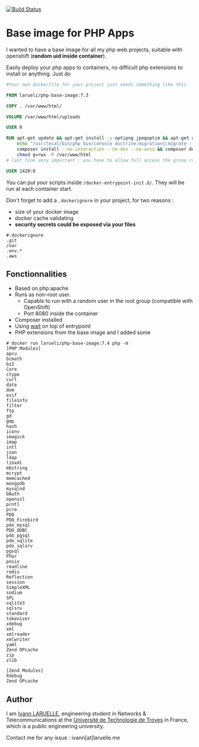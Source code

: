 [![Build Status](https://travis-ci.com/larueli/php-base-image.svg?branch=master)](https://travis-ci.com/larueli/php-base-image)

# Base image for PHP Apps

I wanted to have a base image for all my php web projects, suitable with openshift (**random uid inside container**).

Easily deploy your php apps to containers, no difficult php extensions to install or anything.
Just do

```Dockerfile
#Your own dockerfile for your project just needs something like this

FROM larueli/php-base-image:7.3

COPY . /var/www/html/

VOLUME /var/www/html/uploads

USER 0

RUN apt-get update && apt-get install -y optipng jpegoptim && apt-get autoremove -y && \
    echo "/usr/local/bin/php bin/console doctrine:migrations:migrate --no-interaction --allow-no-migration" > /docker-entrypoint-init.d/migrations.sh && \
    composer install --no-interaction --no-dev --no-ansi && composer dump-autoload --no-dev --classmap-authoritative && \
    chmod g=rwx -R /var/www/html
# last line very important : you have to allow full access the group root for openshift

USER 1420:0
```

You can put your scripts inside `/docker-entrypoint-init.d/`. They will be run at each container start.

Don't forget to add a `.dockerignore` in your project, for two reasons :

* size of your docker image
* docker cache validating
* **security secrets could be exposed via your files**

```
#.dockerignore
.git
/var
.env.*
.aws
```

## Fonctionnalities

* Based on php:apache
* Runs as non-root user.
  * Capable to run with a random user in the root group (compatible with OpenShift)
  * Port 8080 inside the container
* Composer installed
* Using [wait](https://github.com/ufoscout/docker-compose-wait) on top of entrypoint 
* PHP extensions from the base image and I added some

```
# docker run larueli/php-base-image:7.4 php -m
[PHP Modules]
apcu
bcmath
bz2
Core
ctype
curl
date
dom
exif
fileinfo
filter
ftp
gd
gmp
hash
iconv
imagick
imap
intl
json
ldap
libxml
mbstring
mcrypt
memcached
mongodb
mysqlnd
OAuth
openssl
pcntl
pcre
PDO
PDO_Firebird
pdo_mysql
PDO_ODBC
pdo_pgsql
pdo_sqlite
pdo_sqlsrv
pgsql
Phar
posix
readline
redis
Reflection
session
SimpleXML
sodium
SPL
sqlite3
sqlsrv
standard
tokenizer
xdebug
xml
xmlreader
xmlwriter
yaml
Zend OPcache
zip
zlib

[Zend Modules]
Xdebug
Zend OPcache
```

## Author

I am [Ivann LARUELLE](https://www.linkedin.com/in/ilaruelle/), engineering student in Networks & Telecommunications at the [Université de Technologie de Troyes](https://www.utt.fr/) in France, which is a public engineering university.

Contact me for any issue : ivann[at]laruelle.me
